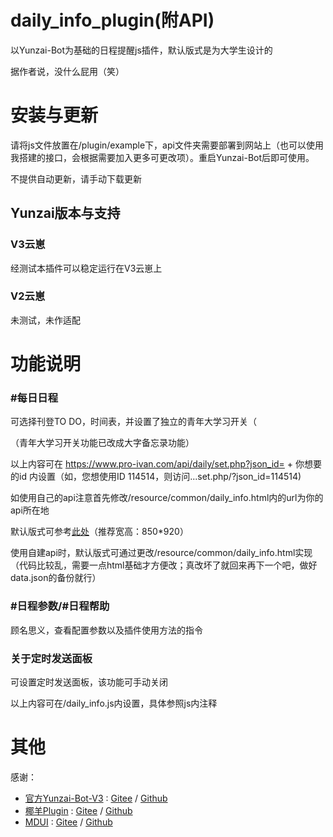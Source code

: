 # daily_info_plugin(附API)
以Yunzai-Bot为基础的日程提醒js插件，默认版式是为大学生设计的

据作者说，没什么屁用（笑）

# 安装与更新
请将js文件放置在/plugin/example下，api文件夹需要部署到网站上（也可以使用我搭建的接口，会根据需要加入更多可更改项）。重启Yunzai-Bot后即可使用。

不提供自动更新，请手动下载更新

## Yunzai版本与支持
### V3云崽
经测试本插件可以稳定运行在V3云崽上

### V2云崽
未测试，未作适配

# 功能说明
### #每日日程
可选择刊登TO DO，时间表，并设置了独立的青年大学习开关（

（青年大学习开关功能已改成大字备忘录功能）

以上内容可在 https://www.pro-ivan.com/api/daily/set.php?json_id= + 你想要的id 内设置（如，您想使用ID 114514，则访问...set.php/?json_id=114514)

如使用自己的api注意首先修改/resource/common/daily_info.html内的url为你的api所在地

默认版式可参考<a href="https://www.pro-ivan.com/api/daily/resource/common/daily_info.html?json_id=data" target="_blank">此处</a>（推荐宽高：850*920）

使用自建api时，默认版式可通过更改/resource/common/daily_info.html实现（代码比较乱，需要一点html基础才方便改；真改坏了就回来再下一个吧，做好data.json的备份就行）

### #日程参数/#日程帮助
顾名思义，查看配置参数以及插件使用方法的指令

### 关于定时发送面板
可设置定时发送面板，该功能可手动关闭

以上内容可在/daily_info.js内设置，具体参照js内注释

# 其他
感谢：

* [官方Yunzai-Bot-V3](https://github.com/Le-niao/Yunzai-Bot) : [Gitee](https://gitee.com/Le-niao/Yunzai-Bot)
  / [Github](https://github.com/Le-niao/Yunzai-Bot)
* [椰羊Plugin](https://github.com/yeyang52/yenai-plugin) : [Gitee](https://gitee.com/yeyang52/yenai-plugin)
  / [Github](https://github.com/yeyang52/yenai-plugin)
* [MDUI](https://github.com/zdhxiong/mdui) : [Gitee](https://gitee.com/zdhxiong/mdui)
  / [Github](https://github.com/zdhxiong/mdui)
